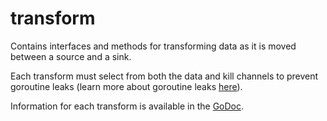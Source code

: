 # transform

Contains interfaces and methods for transforming data as it is moved between a source and a sink. 

Each transform must select from both the data and kill channels to prevent goroutine leaks (learn more about goroutine leaks [here](https://www.ardanlabs.com/blog/2018/11/goroutine-leaks-the-forgotten-sender.html)).

Information for each transform is available in the [GoDoc](https://pkg.go.dev/github.com/brexhq/substation/internal/transform).
